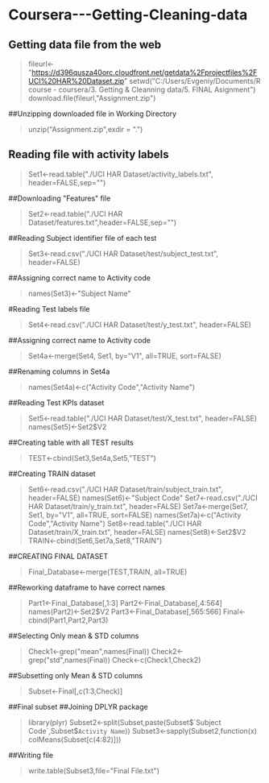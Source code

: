 # Coursera---Getting-Cleaning-data
## Getting data file from the web
> fileurl<-"https://d396qusza40orc.cloudfront.net/getdata%2Fprojectfiles%2FUCI%20HAR%20Dataset.zip"
> setwd("C:/Users/Evgeniy/Documents/R course - coursera/3. Getting & Cleanning data/5. FINAL Asignment")
> download.file(fileurl,"Assignment.zip")

##Unzipping downloaded file in Working Directory
> unzip("Assignment.zip",exdir = ".")

## Reading file with activity labels
>Set1<-read.table("./UCI HAR Dataset/activity_labels.txt", header=FALSE,sep="")

##Downloading "Features" file
>Set2<-read.table("./UCI HAR Dataset/features.txt",header=FALSE,sep="")

##Reading Subject identifier file of each test
>Set3<-read.csv("./UCI HAR Dataset/test/subject_test.txt", header=FALSE)

##Assigning correct name to Activity code
>names(Set3)<-"Subject Name"

#Reading Test labels file
>Set4<-read.csv("./UCI HAR Dataset/test/y_test.txt", header=FALSE)

##Assigning correct name to Activity code
>Set4a<-merge(Set4, Set1, by="V1", all=TRUE, sort=FALSE)

##Renaming columns in Set4a
>names(Set4a)<-c("Activity Code","Activity Name")

##Reading Test KPIs dataset
>Set5<-read.table("./UCI HAR Dataset/test/X_test.txt", header=FALSE)
>names(Set5)<-Set2$V2

##Creating table with all TEST results
>TEST<-cbind(Set3,Set4a,Set5,"TEST")

##Creating TRAIN dataset
>Set6<-read.csv("./UCI HAR Dataset/train/subject_train.txt", header=FALSE)
>names(Set6)<-"Subject Code"
>Set7<-read.csv("./UCI HAR Dataset/train/y_train.txt", header=FALSE)
>Set7a<-merge(Set7, Set1, by="V1", all=TRUE, sort=FALSE)
>names(Set7a)<-c("Activity Code","Activity Name")
>Set8<-read.table("./UCI HAR Dataset/train/X_train.txt", header=FALSE)
>names(Set8)<-Set2$V2
>TRAIN<-cbind(Set6,Set7a,Set8,"TRAIN")

##CREATING FINAL DATASET
>Final_Database<-merge(TEST,TRAIN, all=TRUE)

##Reworking dataframe to have correct names
>Part1<-Final_Database[,1:3]
>Part2<-Final_Database[,4:564]
>names(Part2)<-Set2$V2
>Part3<-Final_Database[,565:566]
>Final<-cbind(Part1,Part2,Part3)

##Selecting Only mean & STD columns
>Check1<-grep("mean",names(Final))
>Check2<-grep("std",names(Final))
>Check<-c(Check1,Check2)

##Subsetting only Mean & STD columns
>Subset<-Final[,c(1:3,Check)]

##Final subset
##Joining DPLYR package
>library(plyr)
>Subset2<-split(Subset,paste(Subset$`Subject Code`,Subset$`Activity Name`))
>Subset3<-sapply(Subset2,function(x) colMeans(Subset[c(4:82)]))

##Writing file
>write.table(Subset3,file="Final File.txt")

